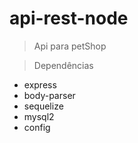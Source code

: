 # api-rest-node
> Api para petShop

> Dependências

- express
- body-parser
- sequelize
- mysql2
- config